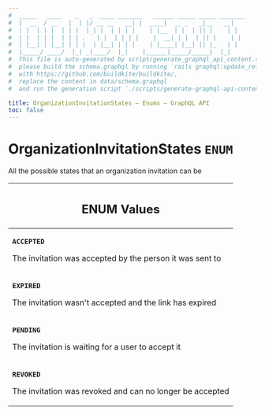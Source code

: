 ```yaml
---
#  _____   ____    _   _  ____ _______   ______ _____ _____ _______
#  |  __  / __   |  | |/ __ __   __| |  ____|  __ _   _|__   __|
#  | |  | | |  | | |  | | |  | | | |    | |__  | |  | || |    | |
#  | |  | | |  | | | . ` | |  | | | |    |  __| | |  | || |    | |
#  | |__| | |__| | | |  | |__| | | |    | |____| |__| || |_   | |
#  |_____/ ____/  |_| _|____/  |_|    |______|_____/_____|  |_|
#  This file is auto-generated by script/generate_graphql_api_content.sh,
#  please build the schema.graphql by running `rails graphql:update_reference_schema`
#  with https://github.com/buildkite/buildkite/,
#  replace the content in data/schema.graphql
#  and run the generation script `./scripts/generate-graphql-api-content.sh`.

title: OrganizationInvitationStates – Enums – GraphQL API
toc: false
---
```


<!-- vale off -->
<h1 class="has-pills" data-algolia-exclude>
  OrganizationInvitationStates
  <span class="pill pill--enum pill--normal-case pill--large"><code>ENUM</code></span>
</h1>
<!-- vale on -->

All the possible states that an organization invitation can be

<table class="responsive-table responsive-table--single-column-rows">
  <thead>
    <th>
      <h2 data-algolia-exclude>ENUM Values</h2>
    </th>
  </thead>
  <tbody>
    <tr><td><p><strong><code>ACCEPTED</code></strong></p><p>The invitation was accepted by the person it was sent to</p></td></tr><tr><td><p><strong><code>EXPIRED</code></strong></p><p>The invitation wasn't accepted and the link has expired</p></td></tr><tr><td><p><strong><code>PENDING</code></strong></p><p>The invitation is waiting for a user to accept it</p></td></tr><tr><td><p><strong><code>REVOKED</code></strong></p><p>The invitation was revoked and can no longer be accepted</p></td></tr>
  </tbody>
</table>
